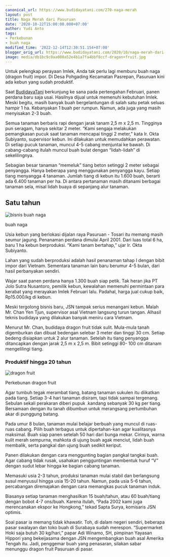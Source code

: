 ```yaml
---
canonical_url: https://www.budidayatani.com/270-naga-merah
layout: post
title: Naga Merah dari Pasuruan
date: '2020-10-22T15:00:00.000+07:00'
author: Yudi Anto
tags:
- Perkebunan
- buah naga
modified_time: '2022-12-14T12:30:51.154+07:00'
blogger_orig_url: https://www.budidayatani.com/2020/10/naga-merah-dari-pasuruan.html
image: media/db1bc9c0aa080a52e4b1a7fa4bbf8ccf-dragon+fruit.jpg
---
```

Untuk pelengkap perayaan Imlek, Anda tak perlu lagi memburu buah naga (dragon fruit) impor. Di Desa Pohgading Kecamatan Pasrepan, Pasuruan kini ada kebun yang sudah produktif.

 Saat [BudidayaTani](https://www.budidayatani.com/) berkunjung ke sana pada pertengahan Februari, panen perdana baru saja usai. Hasilnya dijual untuk memenuhi kebutuhan Imlek. Meski begitu, masih banyak buah bergelantungan di salah satu petak seluas hampir 1 ha. Kebanyakan 1 buah per rumpun. Namun, ada juga yang masih menyisakan 2-3 buah.

 Semua tanaman berbaris rapi dengan jarak tanam 2,5 m x 2,5 m. Tingginya pun seragam, hanya sekitar 2 meter. “Kami sengaja melakukan pemangkasan pucuk saat tanaman mencapai tinggi 2 meter,” kata Ir. Okta Subiyanto, supervisor kebun. Ini dilakukan untuk memudahkan perawatan. Di setiap pucuk tanaman, muncul 4-5 cabang menjuntai ke bawah. Di cabang-cabang itulah muncul buah bulat dengan “lidah-lidah” di sekelilingnya.

 Sebagian besar tanaman “memeluk” tiang beton setinggi 2 meter sebagai penyangga. Hanya beberapa yang menggunakan penyangga kayu. Setiap tiang menyangga 4 tanaman. Jumlah tiang di kebun itu 1.600 buah, berarti ada 6.400 tanaman per ha. Di antara pertanaman masih ditanami berbagai tanaman sela, misal lidah buaya di sepanjang alur tanaman.

## Satu tahun

 ![bisnis buah naga](https://blogger.googleusercontent.com/img/b/R29vZ2xl/AVvXsEiU23gQDBTjcgz47y9qyjAYPmMTXmGFWeMzF-fBC1yRP9batMF5usig34fljO1ygCfnyDQajB026Un0fjvpFozrA5mVsJexIRbJ8Kq7_yEiMoOXlYiOzNyt92bHvH_ChDNO0kWLNTAxxGcM/s0/dragon+fruit.jpg "kebun buah naga") 

buah naga

Usia kebun yang berlokasi dijalan raya Pasuruan - Tosari itu memang masih seumur jagung. Penanaman perdana dimulai April 2001. Dari luas total 6 ha, baru 1 ha kebun berproduksi. “Kami tanam bertahap,” ujar Ir. Okta Subiyanto.

 Lahan yang sudah berproduksi adalah hasil penanaman tahap I dengan bibit impor dari Vietnam. Sementara tanaman lain baru berumur 4-5 bulan, dari hasil perbanyakan sendiri.

 Wajar saat panen perdana hanya 1.300 buah siap petik. Tak heran jika PT Jolo Sutra Nusantoro, pemilik kebun, kewalahan memenuhi permintaan para kerabat yang merayakan Imlek Februari lalu. Padahal, harga jual cukup baik, Rp15.000/kg di kebun.

 Meski tergolong bisnis baru, JSN tampak serius menangani kebun. Malah Mr. Chan Yen Tjun, supervisor asal Vietnam langsung turun tangan. Alhasil teknis budidaya yang dilakukan banyak meniru cara Vietnam.

 Menurut Mr. Chan, budidaya dragon fruit tidak sulit. Mula-mula tanah digemburkan dan dibuat bedengan selebar 3 meter dan tinggi 30 cm. Setiap bedeng disiapkan untuk 2 alur tanaman. Setelah itu tiang penyangga ditancapkan dengan jarak 2,5 m x 2,5 m. Bibit setinggi 80- 100 cm ditanam mengelilingi tiang.

 ### Produktif hingga 20 tahun

 ![dragon fruit](https://blogger.googleusercontent.com/img/b/R29vZ2xl/AVvXsEg9hcZo0-vaTBhoU6cXFs8I9RaG5sQ_-XCg-MOlDFZ5unQhACvsQvhSrwxgNK9K763vfgr1kqPFT1SjSKH6qRZaex_frs6c21ANvsM1uwMhNSzVa00V9R2UiO290XnnvTrtcUW-Ovgyy9pj/s0/naga.jpg "buah dragon fruit") 

Perkebunan dragon fruit

Agar tumbuh tegak merambat tiang, batang tanaman sukulen itu diikatkan pada tiang. Setiap 3-4 hari tanaman disiram, tapi tidak sampai tergenang. Sebulan sekali perakaran diberi pupuk .kandang sebanyak 30 kg per tiang. Bersamaan dengan itu tanah dibumbun untuk merangsang pertumbuhan akar di punggung batang.

 Pada umur 8 bulan, tanaman mulai belajar berbuah yang muncul di ruas-ruas cabang. Pilih buah terbagus untuk dipertahan-kan agar kualitasnya maksimal. Buah siap panen setelah 50 hari dari bunga mekar. Cirinya, warna kulit merah sempurna, mahkota di ujung buah agak menciut, lidah buah membalik, serta pangkal dan ujung buah sedikit keriput.

 Panen dilakukan dengan cara menggunting bagian pangkal tangkai buah. Agar cabang tidak rusak, usahakan pengguntingan membentuk huruf “V” dengan sudut lebar hingga ke bagian cabang tanaman.

 Memasuki usia 2-3 tahun, produksi tanaman mulai stabil dan berlangsung susul menyusul hingga usia 15-20 tahun. Namun, pada usia 5-6 tahun, percabangan diremajakan dengan cara memangkas pucuk tanaman induk.

 Biasanya setiap tanaman menghasilkan 15 buah/tahun, atau 60 buah/tiang dengan bobot 4-7 ons/buah. Karena itulah, “Pada 2002 kami juga merencanakan ekspor ke Hongkong,” tekad Sapta Surya, komisaris JSN optimis.

 Soal pasar ia memang tidak khawatir. Toh, di dalam negeri sendiri, beberapa pasar swalayan dan toko buah di Surabaya sudah merespon. “Supermarket Hoki saja butuh 30 kg/hari,” papar Adi Winamo, SH, pimpinan Yayasan Hippori yang bekeijasama dengan JSN mengembangkan buah asal Amerika Tengah itu. Jadi, penggemar buah yang penasaran, silakan sabar menunggu dragon fruit Pasuruan di pasar. 

